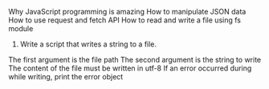 Why JavaScript programming is amazing
How to manipulate JSON data
How to use request and fetch API
How to read and write a file using fs module

1. Write a script that writes a string to a file.

The first argument is the file path
The second argument is the string to write
The content of the file must be written in utf-8
If an error occurred during while writing, print the error object
